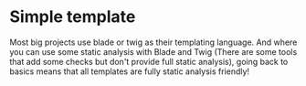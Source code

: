 # Simple template

Most big projects use blade or twig as their templating language. And where you can use some static analysis with Blade and Twig (There are some tools that add some checks but don't provide full static analysis), going back to basics means that all templates are fully static analysis friendly!
